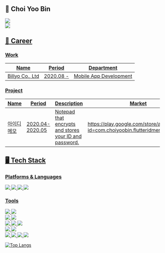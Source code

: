 ## 🫥 Choi Yoo Bin  
<a href="https://velog.io/@cyb9701" target="vlog"><img src="https://img.shields.io/badge/Velog-20C997?style=flat-square&logo=Velog&logoColor=white">  
<img src="https://img.shields.io/badge/cyb9701@gmail.com-EA4335?style=flat-square&logo=Gmail&logoColor=white">
  
  
## 📝 Career  
### Work  
  
Name|Period|Department|
|---|---|---|
|[Billyo Co., Ltd](https://www.billyo.co.kr)|2020.08 -|Mobile App Development|
  
### Project  
  
Name|Period|Description|Market|
|---|---|---|---|
|아이디 메모|2020.04-2020.05|Notepad that encrypts and stores your ID and password.|https://play.google.com/store/apps/details?id=com.choiyoobin.flutteridmemo|
  
  
  
## 🖥 Tech Stack  
### Platforms & Languages  

<img src="https://img.shields.io/badge/Flutter-02569B?style=flat-square&logo=Flutter&logoColor=white"> <img src="https://img.shields.io/badge/Dart-0175C2?style=flat-square&logo=Dart&logoColor=white"> <img src="https://img.shields.io/badge/Android-3DDC84?style=flat-square&logo=Android&logoColor=white"> <img src="https://img.shields.io/badge/Kotlin-7F52FF?style=flat-square&logo=Kotlin&logoColor=white">
  
### Tools  

<img src="https://img.shields.io/badge/App Store-0D96F6?style=flat-square&logo=App Store&logoColor=white"> <img src="https://img.shields.io/badge/Google Play-414141?style=flat-square&logo=Google Play&logoColor=white">  
<img src="https://img.shields.io/badge/Android Studio-3DDC84?style=flat-square&logo=Android Studio&logoColor=white"> <img src="https://img.shields.io/badge/Visual Studio-5C2D91?style=flat-square&logo=Visual Studio&logoColor=white">  
<img src="https://img.shields.io/badge/Firebase-FFCA28?style=flat-square&logo=Firebase&logoColor=white"> <img src="https://img.shields.io/badge/Codemagic-F45E3F?style=flat-square&logo=Codemagic&logoColor=white"> <img src="https://img.shields.io/badge/Cloudsmith-187EB6?style=flat-square&logo=Cloudsmith&logoColor=white">  
<img src="https://img.shields.io/badge/Sentry-362D59?style=flat-square&logo=Sentry&logoColor=white"> <img src="https://img.shields.io/badge/Google Analytics-E37400?style=flat-square&logo=Google Analytics&logoColor=white">  
<img src="https://img.shields.io/badge/Git-F05032?style=flat-square&logo=Git&logoColor=white"> <img src="https://img.shields.io/badge/GitHub-181717?style=flat-square&logo=GitHub&logoColor=white"> <img src="https://img.shields.io/badge/GitBook-3884FF?style=flat-square&logo=GitBook&logoColor=white"> <img src="https://img.shields.io/badge/Sourcetree-0052CC?style=flat-square&logo=Sourcetree&logoColor=white">  

![Top Langs](https://github-readme-stats.vercel.app/api/top-langs/?username=cyb9701&layout=compact)
